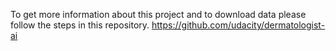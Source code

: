 To get more information about this project and to download data please follow the steps in this repository.
https://github.com/udacity/dermatologist-ai

